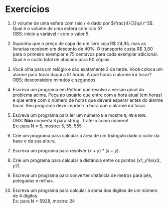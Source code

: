 # Exercícios
1. O volume de uma esfera com raio `r` é dado por $\frac{4}{3}\pi r^3$. Qual é o volume de uma esfera com raio 5? 
<br>OBS: inicie a variável r com o valor 5.

2. Suponha que o preço de capa de um livro seja R$ 24,95, mas as livrarias recebem um desconto de 40%. O transporte custa R$ 3,00 para o primeiro exemplar e 75 centavos para cada exemplar adicional. Qual é o custo total de atacado para 60 cópias.

3. Você olha para um relógio e são exatamente 2 da tarde. Você coloca um alarme para tocar daqui a 51 horas. A que horas o alarme irá tocar? 
<br>OBS: desconsidere minutos e segundos

4. Escreva um programa em Python que resolve a versão geral do problema acima. Peça ao usuário que entre com a hora atual (em horas) e que entre com o número de horas que deverá esperar antes do alarme tocar. Seu programa deve imprimir a hora que o alarme irá tocar.

5. Escreva um programa para ler um número `N` e mostre `N`, `NN` e `NNN`.
<br>OBS: **Não** converta `N` para string. Trate-o como número!
<br>Ex: para N = 5, mostre: 5, 55, 555

6. Crie um programa para calcular a área de um triângulo dado o valor da base e da sua altura.

7. Escreva um programa para resolver $(x + y) * (x + y)$.

8. Crie um programa para calcular a distância entre os pontos $(x1, y1) e (x2, y2)$.

9. Escreva um programa para converter distância de metros para pés, polegadas e milhas.

10. Escreva um programa para calcular a soma dos dígitos de um número de 4 dígitos.
<br>Ex: para N = 5928, mostre: 24